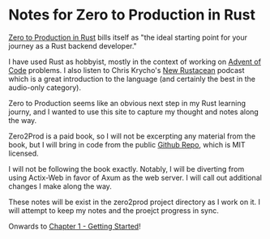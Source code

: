 # Notes for Zero to Production in Rust

[Zero to Production in Rust](https://zero2prod.com) bills itself as "the ideal starting point for your journey as a Rust backend developer."

I have used Rust as hobbyist, mostly in the context of working on [Advent of Code](https://adventofcode.com/about) problems.
I also listen to Chris Krycho's [New Rustacean](https://newrustacean.com) podcast which is a great introduction to the language (and certainly the best in the audio-only category).

Zero to Production seems like an obvious next step in my Rust learning journy, and I wanted to use this site to capture my thought and notes along the way.

Zero2Prod is a paid book, so I will not be excerpting any material from the book, but I will bring in code from the public [Github Repo](https://github.com/lukemathwalker/zero-to-production), which is MIT licensed.

I will not be following the book exactly. Notably, I will be diverting from using Actix-Web in favor of Axum as the web server. I will call out additional changes I make along the way.

These notes will be exist in the zero2prod project directory as I work on it.
I will attempt to keep my notes and the proejct progress in sync.

Onwards to [Chapter 1 - Getting Started](./chapter_1.md)!
